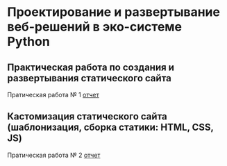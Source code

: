 # Проектирование и развертывание веб-решений в эко-системе Python

## Практическая работа по создания и развертывания статического сайта

Пратическая работа № 1 [отчет](reports/practice2.md)

## Кастомизация статического сайта (шаблонизация, сборка статики: HTML, CSS, JS)

Пратическая работа № 2 [отчет](reports/practice2.md)
